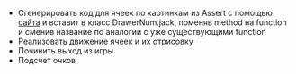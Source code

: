 - Сгенерировать код для ячеек по картинкам из Assert с помощью [сайта](https://happytomatoe.github.io/jack-image-converter/) и вставит в класс DrawerNum.jack, поменяв method на function и сменив название по аналогии с уже существующими function
- Реализовать движение ячеек и их отрисовку
- Починить выход из игры
- Подсчет очков